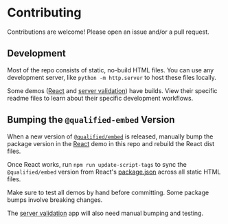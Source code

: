 # Contributing

Contributions are welcome! Please open an issue and/or a pull request.

## Development

Most of the repo consists of static, no-build HTML files. You can use any development server, like `python -m http.server` to host these files locally.

Some demos ([React](react) and [server validation](server-validation)) have builds. View their specific readme files to learn about their specific development workflows.

## Bumping the `@qualified-embed` Version

When a new version of [`@qualified/embed`](https://www.npmjs.com/package/@qualified/embed) is released, manually bump the package version in the [React](react) demo in this repo and rebuild the React dist files.

Once React works, run `npm run update-script-tags` to sync the `@qualified/embed` version from React's [package.json](react/package.json) across all static HTML files.

Make sure to test all demos by hand before committing. Some package bumps involve breaking changes.

The [server validation](server-validation) app will also need manual bumping and testing.
